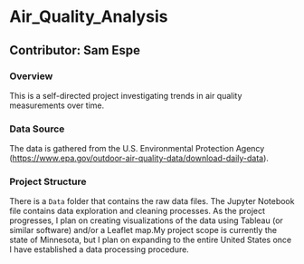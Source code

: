 # Air_Quality_Analysis
## Contributor: Sam Espe

### Overview
This is a self-directed project investigating trends in air quality measurements over time.

### Data Source
The data is gathered from the U.S. Environmental Protection Agency (https://www.epa.gov/outdoor-air-quality-data/download-daily-data). 

### Project Structure
There is a `Data` folder that contains the raw data files. The Jupyter Notebook file contains data exploration and cleaning processes. As the project progresses, I plan on creating visualizations of the data using Tableau (or similar software) and/or a Leaflet map.My project scope is currently the state of Minnesota, but I plan on expanding to the entire United States once I have established a data processing procedure.
